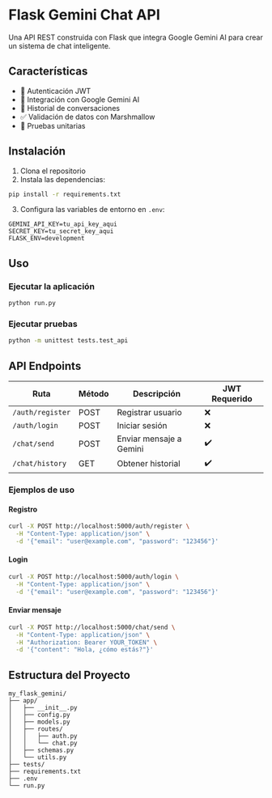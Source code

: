 # Flask Gemini Chat API

Una API REST construida con Flask que integra Google Gemini AI para crear un sistema de chat inteligente.

## Características

- 🔐 Autenticación JWT
- 🤖 Integración con Google Gemini AI
- 📝 Historial de conversaciones
- ✅ Validación de datos con Marshmallow
- 🧪 Pruebas unitarias

## Instalación

1. Clona el repositorio
2. Instala las dependencias:
```bash
pip install -r requirements.txt
```

3. Configura las variables de entorno en `.env`:
```
GEMINI_API_KEY=tu_api_key_aqui
SECRET_KEY=tu_secret_key_aqui
FLASK_ENV=development
```

## Uso

### Ejecutar la aplicación
```bash
python run.py
```

### Ejecutar pruebas
```bash
python -m unittest tests.test_api
```

## API Endpoints

| Ruta | Método | Descripción | JWT Requerido |
|------|--------|-------------|---------------|
| `/auth/register` | POST | Registrar usuario | ❌ |
| `/auth/login` | POST | Iniciar sesión | ❌ |
| `/chat/send` | POST | Enviar mensaje a Gemini | ✔️ |
| `/chat/history` | GET | Obtener historial | ✔️ |

### Ejemplos de uso

#### Registro
```bash
curl -X POST http://localhost:5000/auth/register \
  -H "Content-Type: application/json" \
  -d '{"email": "user@example.com", "password": "123456"}'
```

#### Login
```bash
curl -X POST http://localhost:5000/auth/login \
  -H "Content-Type: application/json" \
  -d '{"email": "user@example.com", "password": "123456"}'
```

#### Enviar mensaje
```bash
curl -X POST http://localhost:5000/chat/send \
  -H "Content-Type: application/json" \
  -H "Authorization: Bearer YOUR_TOKEN" \
  -d '{"content": "Hola, ¿cómo estás?"}'
```

## Estructura del Proyecto

```
my_flask_gemini/
├── app/
│   ├── __init__.py
│   ├── config.py
│   ├── models.py
│   ├── routes/
│   │   ├── auth.py
│   │   └── chat.py
│   ├── schemas.py
│   └── utils.py
├── tests/
├── requirements.txt
├── .env
└── run.py
```